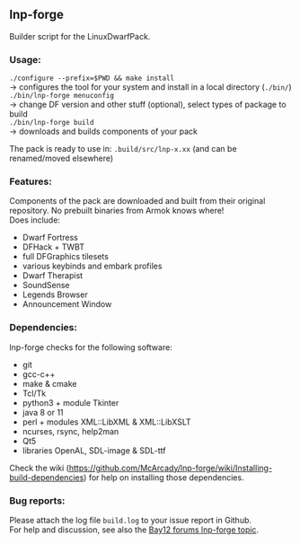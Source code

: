 ## lnp-forge
Builder script for the LinuxDwarfPack.

### Usage:
`./configure --prefix=$PWD && make install`  
-> configures the tool for your system and install in a local directory (`./bin/`)  
`./bin/lnp-forge menuconfig`  
-> change DF version and other stuff (optional), select types of package to build  
`./bin/lnp-forge build`  
-> downloads and builds components of your pack  

The pack is ready to use in: `.build/src/lnp-x.xx` (and can be renamed/moved elsewhere)

### Features:
Components of the pack are downloaded and built from their original repository. No prebuilt binaries from Armok knows where!  
Does include:  
* Dwarf Fortress
* DFHack + TWBT
* full DFGraphics tilesets
* various keybinds and embark profiles
* Dwarf Therapist
* SoundSense
* Legends Browser
* Announcement Window

### Dependencies:
lnp-forge checks for the following software:
* git
* gcc-c++
* make & cmake
* Tcl/Tk
* python3 + module Tkinter
* java 8 or 11
* perl + modules XML::LibXML & XML::LibXSLT
* ncurses, rsync, help2man
* Qt5
* libraries OpenAL, SDL-image & SDL-ttf
  
Check the wiki (<https://github.com/McArcady/lnp-forge/wiki/Installing-build-dependencies>) for help on installing those dependencies.

### Bug reports:
Please attach the log file `build.log` to your issue report in Github.  
For help and discussion, see also the [Bay12 forums lnp-forge topic](http://www.bay12forums.com/smf/index.php?topic=157712).
